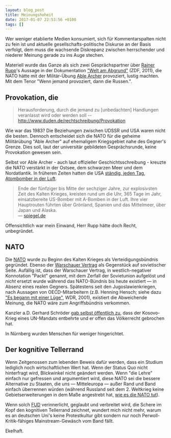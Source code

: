 ```yaml
---
layout: blog_post
title: Meinungshoheit
date: 2017-01-07 22:53:56 +0100
tags: []
---
```


Wer weniger etablierte Medien konsumiert, sich für Kommentarspalten nicht zu fein ist und aktuelle gesellschafts-politische Diskurse an der Basis verfolgt, dem muss die wachsende Diskrepanz zwischen herrschender und niederer Meinung gerade zu ins Auge stechen.

Materiell wurde das Ganze als sich zwei Gesprächspartner über [Rainer Rupp][rainer-rupp]'s Aussage in der Dokumentation ["Welt am Abgrund"][welt-am-abgrund] (ZDF, 2011), die NATO hätte mit der Militär-Übung [Able Archer][ablearcher] provoziert, lustig machten. Mit dem Tenor "Wenn jemand provoziert, dann die Russen.".

## Provokation, die

> Herausforderung, durch die jemand zu [unbedachten] Handlungen veranlasst wird oder werden soll
> -- http://www.duden.de/rechtschreibung/Provokation

Wie war das 1983? Die Beziehungen zwischen UDSSR und USA waren nicht die besten. Dennoch entscheidet sich die NATO für die geheime Militärübung "Able Archer" auf ehemaligem Kriegsgebiet nahe des Gegner's Grenze. Dies soll, laut der universitär gebildeten Gesprächsrunde, keine Provokation gewesen sein.

Selbst vor Able Archer - auch laut offizieller Geschichtsschreibung - kreuzte die NATO verstärkt in der Ostsee, dem schwarzen Meer und dem Nordatlantik.
In früheren Zeiten hatten die USA [ständig, jeden Tag, Atombomber in der Luft][brokenarrow].

> Ende der fünfziger bis Mitte der sechziger Jahre, zur explosivsten Zeit des Kalten Krieges, kreisten rund um die Uhr, 365 Tage im Jahr, einsatzbereite US-Bomber mit A-Bomben in der Luft. Ihre vier Hauptrouten führten über Grönland, Spanien und das Mittelmeer, über Japan und Alaska.  
> &mdash; [spiegel.de][brokenarrow]

Offensichtlich war mein Einwand, Herr Rupp hätte doch Recht, unbegründet.

## NATO

Die [NATO][nato] wurde zu Beginn des Kalten Krieges als Verteidigungsbündnis gegründet. Ebenso der [Warschauer Vertrag][warver] als Gegenstück auf sovietischer Seite. Aufällig ist, dass der Warschauer Vertrag, in westlich-negativer Konnotation "Packt" genannt, mit dem Zerfall der Sovietunion aufgelöst und _nicht_ ersetzt wurde während das NATO-Bündnis bis heute existiert &mdash; in Absenz eines realen Gegners. Spätestens seit den Jugoslawienkriegen, nach Aussagen von OECD-Mitarbeitern (z.B. Henning Hensch; siehe dazu ["Es begann mit einer Lüge"][ard-doku], WDR, 2001), existiert die Abweichende Meinung, die NATO wäre zum Angriffsbündnis verkommen.

Kanzler a.D. Gerhard Schröder [gab selbst öffentlich zu][schroeder-kosovo], dass der Kosovo-Krieg eines UN-Mandats entbehrte und er offen das Völkerrecht gebrochen hat.

In Nürnberg wurden Menschen für weniger hingerichtet.

## Der kognitive Tellerrand

Wenn Zeitgenossen zum lebenden Beweis dafür werden, dass ein Studium lediglich noch wirtschaftlichen Wert hat. Wenn der Status Quo nicht hinterfragt wird, Blickwinkel nicht geändert werden. Wenn "die Lehre" einfach nur gefressen und argumentiert wird, diese NATO sei die bessere Alternative zu Staaten, die uns &mdash; Mitteleuropa &mdash; außer Rand und Band einfach überrennen würden (während Russland seit dem 2. Weltkrieg keine Gebietserweiterungen in dem Maße angestrebt hat, [wie es die NATO tut][osterweit]).

Wenn solch [FUD][fud] verinnerlicht, geglaubt und verbreitet wird, die Schere im Kopf den kognitiven Tellerrand zeichnet, wundert mich nicht mehr, warum es an deutschen Uni's keine Protestkultur gibt sondern nur noch Perwoll-Kritik-fähiges Mainstream-Gewäsch vom Band fällt.

Ekelhaft.

[ablearcher]: https://de.m.wikipedia.org/wiki/Able_Archer_83
[brokenarrow]: http://www.spiegel.de/einestages/atomwaffen-a-948011.html
[warver]: https://de.m.wikipedia.org/wiki/Warschauer_Pakt
[ard-doku]: https://youtu.be/MYcRjHX50og
[welt-am-abgrund]: https://youtu.be/5Uidc27Ff4M?t=37m7s
[rainer-rupp]: https://de.wikipedia.org/wiki/Rainer_Rupp
[nato]: https://de.wikipedia.org/wiki/NATO
[schroeder-kosovo]: https://www.youtube.com/watch?v=gd3U3HWWpPw
[osterweit]: https://de.wikipedia.org/wiki/NATO-Osterweiterung
[fud]: https://de.wikipedia.org/wiki/Fear,_Uncertainty_and_Doubt
